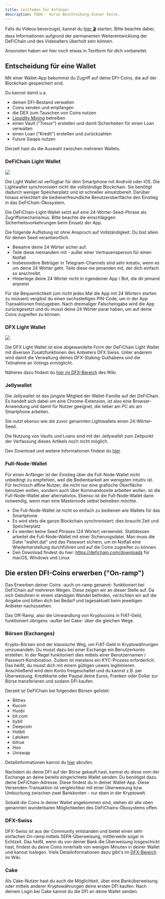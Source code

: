 ```yaml
---
title: Leitfaden für Anfänger
description: TODO - Kurze Beschreibung dieser Seite.
---
```


Falls du Videos bevorzugst, kannst du [hier 🎬](https://www.youtube.com/watch?v=q4MUebLlLzM&list=PLc-FB8e3YKYtju2G0O7bcUB1FE2t2SD0j) starten. Bitte beachte dabei, dass Informationen aufgrund der permanenten Weiterentwicklung der DeFiChain und des Videoalters überholt sein können.

Ansonsten haben wir hier noch etwas in Textform für dich vorbereitet.

## Entscheidung für eine Wallet

Mit einer Wallet-App bekommst du Zugriff auf deine DFI-Coins, die auf der Blockchain gespeichert sind.

Du kannst damit u.a.

- deinen DFI-Bestand verwalten
- Coins senden und empfangen
- die DEX zum Tauschen von Coins nutzen
- [Liquidity Mining](./Liquidity_Mining.md) betreiben
- einen Vault ("Tresor") erstellen und damit Sicherheiten für einen Loan verwalten
- einen Loan ("Kredit") erstellen und zurückzahlen
- Future Swaps nutzen

Derzeit hast du die Auswahl zwischen mehreren Wallets.

### DeFiChain Light Wallet

![](./../media/beginnersguide_DE_01.jpg)

Die Light Wallet ist verfügbar für dein Smartphone mit Android oder iOS. Die Lightwallet synchronisiert nicht die vollständige Blockchain. Sie benötigt dadurch weniger Speicherplatz und ist schneller einsatzbereit. Darüber hinaus erleichtert die bedienerfreundliche Benutzeroberfläche den Einstieg in das DeFiChain-Ökosystem.

Die DeFiChain-Light-Wallet setzt auf eine 24-Wörter-Seed-Phrase als Zugriffsmechanismus. Bitte beachte die einschlägigen Sicherheitsvorkehrungen beim Einsatz der App.

Die folgende Auflistung ist ohne Anspruch auf Vollständigkeit. Du bist allein für deinen Seed verantwortlich.

- Bewahre deine 24 Wörter sicher auf.
- Teile diese niemandem mit - außer einer Vertrauensperson für einen Notfall
- Insbesondere Betrüger in Telegram-Channels sind sehr kreativ, wenn es um deine 24 Wörter geht. Teile diese nie jemanden mit, der dich einfach so anschreibt.
- Hinterlege deine 24 Wörter nicht in irgendeiner App / Bot, die dir jemand anpreist

Für die Bequemlichkeit (um nicht jedes Mal die App mit 24 Wörtern starten zu müssen) vergibst du einen sechsstelligen PIN-Code, um in der App Transaktionen freizugeben. Nach dreimaliger Falscheingabe wird die App zurückgesetzt und du musst deine 24 Wörter parat haben, um auf deine Coins zugreifen zu können.

### DFX Light Wallet

![](./../media/beginnersguide_DE_02.jpg)

Die DFX Light Wallet ist eine abgewandelte Form der DeFiChain Light Wallet mit diversen Zusatzfunktionen des Anbieters DFX.Swiss. Unter anderem wird damit die Verwaltung deines DFX-Staking-Guthabens und die Teilnahme an Votings ermöglicht.

Näheres dazu findest du [hier im DFX-Bereich](./DFX_FAQ.md#Schritt-f.C3.BCr-Schritt_Anleitung) des Wiki.

### Jellywallet

Die Jellywallet ist das jüngste Mitglied der Wallet-Familie auf der DeFiChain. Es handelt sich dabei um eine Chrome-Extension, ist also eine Browser-Anwendung und damit für Nutzer geeignet, die lieber am PC als am Smartphone arbeiten.

Sie nutzt ebenso wie die zuvor genannten Lightwallets einen 24-Wörter-Seed.

Die Nutzung von Vaults und Loans sind mit der Jellywallet zum Zeitpunkt der Verfassung dieses Artikels noch nicht möglich.

Den Download und weitere Informationen findest du [hier](https://jellywallet.io/).

### Full-Node-Wallet

Für einen Anfänger ist der Einstieg über die Full-Node-Wallet nicht unbedingt zu empfehlen, weil die Bedienbarkeit am wenigsten intuitiv ist. Für technisch affine Nutzer, die nicht nur eine grafische Oberfläche benutzen wollen, sondern auch über Kommandozeile arbeiten wollen, ist die Full-Node-Wallet aber alternativlos. Ebenso ist die Full-Node-Wallet dann notwendig, wenn man eine Masternode selbst betreiben möchte.

- Die Full-Node-Wallet ist nicht so einfach zu bedienen wie Wallets für das Smartphone
- Es wird stets die ganze Blockchain synchronisiert; dies braucht Zeit und Speicherplatz
- Es werden keine Seed Phrases (24 Wörter) verwendet. Stattdessen arbeitet die Full-Node-Wallet mit einer Sicherungsdatei. Man muss die Datei "wallet.dat" und das Passwort sichern, um im Notfall eine Wiederherstellung durchführen und auf die Coins zugreifen zu können.
- Den Download findest du hier: <https://defichain.com/downloads> für macOS, Windows und Linux

## Die ersten DFI-Coins erwerben ("On-ramp")

Das Erwerben deiner Coins -auch on-ramp genannt- funktioniert bei DeFiChain auf mehreren Wegen. Diese zeigen wir an dieser Stelle auf. Da sich Gebühren in einem ständigen Wandel befinden, verzichten wir auf die Angabe und bitten dich bei Bedarf und tagesaktuell beim jeweiligen Anbieter nachzusehen.

Das Off-Ramp, also die Umwandlung von Kryptocoins in FIAT-Geld, funktioniert übrigens -außer bei Cake- über die gleichen Wege.

### Börsen (Exchanges)

Krypto-Börsen sind der klassische Weg, um FIAT-Geld in Kryptowährungen umzuwandeln. Du musst dazu bei einer Exchange ein Benutzerkonto erstellen. In der Regel funktioniert dies mittels einer Benutzernamen / Passwort-Kombination. Zudem ist meistens ein KYC-Prozess erforderlich. Das heißt, du musst dich mit einem gültigen usweis legitimieren. Anschließend wird dein Konto freigeschaltet und du kannst z.B. per Überweisung, Kreditkarte oder Paypal deine Euros, Franken oder Dollar zur Börse transferieren und sodann DFI kaufen.

Derzeit ist DeFiChain bei folgenden Börsen gelistet:

- Bittrex
- Kucoin
- Huobi
- bit.com
- bybit
- Deepcoin
- Hotbit
- Latoken
- bitrue
- Hoo
- Uniswap

Detailinformationen kannst du [hier](https://defichain-ecosystem.com/de/overview/exchanges/) abrufen.

Nachdem du deine DFI auf der Börse gekauft hast, kannst du diese vom der Exchange an deine bereits eingerichtete Wallet senden. Du benötigst dazu deine DeFiChain-Adresse. Diese findest du in deiner Wallet-App. Diese Versenden-Transaktion ist vergleichbar mit einer Überweisung bzw. Umbuchung zwischen zwei Bankkonten - nur eben in der Kryptowelt.

Sobald die Coins in deiner Wallet angekommen sind, stehen dir alle oben genannten wunderbaren Möglichkeiten des DeFiChains-Ökosystems offen.

### DFX-Swiss

DFX-Swiss ist aus der Community entstanden und bietet einen sehr einfachen On-ramp mittels SEPA-Überweisung, mittlerweile sogar in Echtzeit. Das heißt, wenn du von deiner Bank die Überweisung losgeschickt hast, findest du deine Coins innerhalb von wenigen Minuten in deiner Wallet und kannst loslegen. Viele Detailinformationen dazu gibt's im [DFX-Bereich](./DFX_FAQ.md) im Wiki.

### Cake

Als Cake-Nutzer hast du auch die Möglichkeit, über eine Banküberweisung oder mittels anderer Kryptowährungen deine ersten DFI kaufen. Nach deinem Login bei Cake kannst du die DFI an deine Wallet senden.
